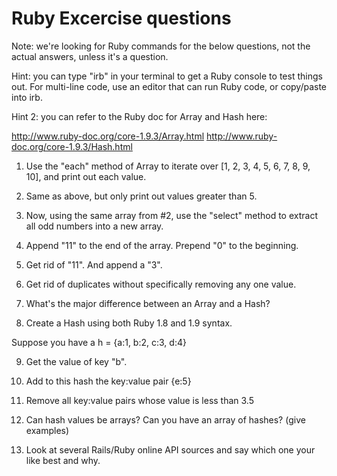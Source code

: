 Ruby Excercise questions
====
Note: we're looking for Ruby commands for the below questions, not the actual answers, unless it's a question. 

Hint: you can type "irb" in your terminal to get a Ruby console to test things out. For multi-line code, use an editor that can run Ruby code, or copy/paste into irb.

Hint 2: you can refer to the Ruby doc for Array and Hash here: 

http://www.ruby-doc.org/core-1.9.3/Array.html
http://www.ruby-doc.org/core-1.9.3/Hash.html


1. Use the "each" method of Array to iterate over [1, 2, 3, 4, 5, 6, 7, 8, 9, 10], and print out each value.

2. Same as above, but only print out values greater than 5.

3. Now, using the same array from #2, use the "select" method to extract all odd numbers into a new array.

4. Append "11" to the end of the array. Prepend "0" to the beginning.

5. Get rid of "11". And append a "3".

6. Get rid of duplicates without specifically removing any one value. 

7. What's the major difference between an Array and a Hash?

8. Create a Hash using both Ruby 1.8 and 1.9 syntax.

Suppose you have a h = {a:1, b:2, c:3, d:4}

9. Get the value of key "b".

10. Add to this hash the key:value pair {e:5}

13. Remove all key:value pairs whose value is less than 3.5

14. Can hash values be arrays? Can you have an array of hashes? (give examples)

15. Look at several Rails/Ruby online API sources and say which one your like best and why.
